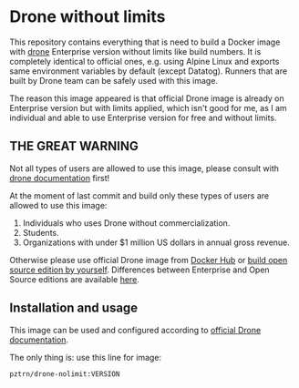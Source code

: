 # Drone without limits

This repository contains everything that is need to build a Docker image with [drone](https://drone.io) Enterprise version without limits like build numbers. It is completely identical to official ones, e.g. using Alpine Linux and exports same environment variables by default (except Datatog). Runners that are built by Drone team can be safely used with this image.

The reason this image appeared is that official Drone image is already on Enterprise version but with limits applied, which isn't good for me, as I am individual and able to use Enterprise version for free and without limits.

## THE GREAT WARNING

Not all types of users are allowed to use this image, please consult with [drone documentation](https://docs.drone.io/enterprise/) first!

At the moment of last commit and build only these types of users are allowed to use this image:

1. Individuals who uses Drone without commercialization.
2. Students.
3. Organizations with under $1 million US dollars in annual gross revenue.

Otherwise please use official Drone image from [Docker Hub](https://hub.docker.com/r/drone/drone) or [build open source edition by yourself](https://docs.drone.io/enterprise/#where-do-i-download-the-open-source-edition). Differences between Enterprise and Open Source editions are available [here](https://docs.drone.io/enterprise/#what-is-the-difference-between-open-source-and-enterprise).

## Installation and usage

This image can be used and configured according to [official Drone documentation](https://docs.drone.io/).

The only thing is: use this line for image:

```
pztrn/drone-nolimit:VERSION
```
